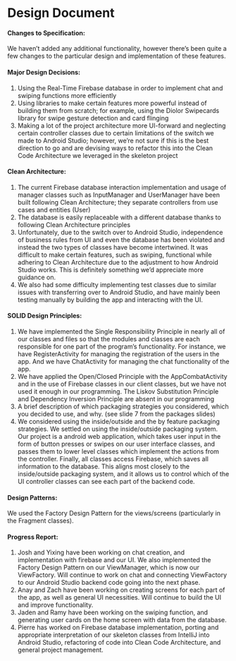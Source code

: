 # Design Document
#### Changes to Specification:
We haven’t added any additional functionality, however there’s been quite a few changes to the particular design and implementation of these features.
#### Major Design Decisions:
1. Using the Real-Time Firebase database in order to implement chat and swiping functions more efficiently
2. Using libraries to make certain features more powerful instead of building them from scratch; for example, using the Diolor Swipecards library for swipe gesture detection and card flinging
3. Making a lot of the project architecture more UI-forward and neglecting certain controller classes due to certain limitations of the switch we made to Android Studio; however, we’re not sure if this is the best direction to go and are devising ways to refactor this into the Clean Code Architecture we leveraged in the skeleton project

#### Clean Architecture:
1. The current Firebase database interaction implementation and usage of manager classes such as InputManager and UserManager have been built following Clean Architecture; they separate controllers from use cases and entities (User)
2. The database is easily replaceable with a different database thanks to following Clean Architecture principles 
3. Unfortunately, due to the switch over to Android Studio, independence of business rules from UI and even the database has been violated and instead the two types of classes have become intertwined. It was difficult to make certain features, such as swiping, functional while adhering to Clean Architecture due to the adjustment to how Android Studio works. This is definitely something we’d appreciate more guidance on.
4. We also had some difficulty implementing test classes due to similar issues with transferring over to Android Studio, and have mainly been testing manually by building the app and interacting with the UI. 

#### SOLID Design Principles:
1. We have implemented the Single Responsibility Principle in nearly all of our classes and files so that the modules and classes are each responsible for one part of the program’s functionality. For instance, we have RegisterActivity for managing the registration of the users in the app. And we have ChatActivity for managing the chat functionality of the app.
2. We have applied the Open/Closed Principle with the AppCombatActivity and in the use of Firebase classes in our client classes, but we have not used it enough in our programming.
The Liskov Substitution Principle and Dependency Inversion Principle are absent in our programming 
3. A brief description of which packaging strategies you considered, which you decided to use, and why. (see slide 7 from the packages slides)
4. We considered using the inside/outside and the by feature packaging strategies. We settled on using the inside/outside packaging system. Our project is a android web application, which takes user input in the form of button presses or swipes on our user interface classes, and passes them to lower level classes which implement the actions from the controller. Finally, all classes access Firebase, which saves all information to the database. This aligns most closely to the inside/outside packaging system, and it allows us to control which of the UI controller classes can see each part of the backend code. 

#### Design Patterns:
We used the Factory Design Pattern for the views/screens (particularly in the Fragment classes).

#### Progress Report:
1. Josh and Yixing have been working on chat creation, and implementation with firebase and our UI. We also implemented the Factory Design Pattern on our ViewManager, which is now our ViewFactory. Will continue to work on chat and connecting ViewFactory to our Android Studio backend code going into the next phase. 
2. Anay and Zach have been working on creating screens for each part of the app, as well as general UI necessities. Will continue to build the UI and improve functionality.
3. Jaden and Ramy have been working on the swiping function, and generating user cards on the home screen with data from the database.
4. Pierre has worked on Firebase database implementation, porting and appropriate interpretation of our skeleton classes from IntelliJ into Android Studio, refactoring of code into Clean Code Architecture, and general project management.




